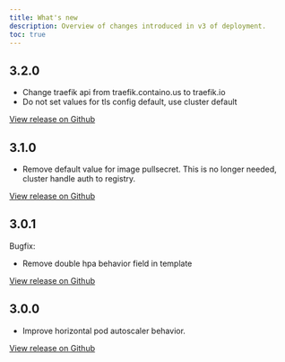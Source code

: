 ```yaml
---
title: What's new
description: Overview of changes introduced in v3 of deployment.
toc: true
---
```


## 3.2.0

* Change traefik api from traefik.containo.us to traefik.io
* Do not set values for tls config default, use cluster default

[View release on Github](https://github.com/Altinn/altinn-studio-charts/releases/tag/deployment-3.2.0)

## 3.1.0

* Remove default value for image pullsecret. This is no longer needed, cluster handle auth to registry.

[View release on Github](https://github.com/Altinn/altinn-studio-charts/releases/tag/deployment-3.1.0)

## 3.0.1
Bugfix:
* Remove double hpa behavior field in template

[View release on Github](https://github.com/Altinn/altinn-studio-charts/releases/tag/deployment-3.0.1)

## 3.0.0

* Improve horizontal pod autoscaler behavior.

[View release on Github](https://github.com/Altinn/altinn-studio-charts/releases/tag/deployment-3.0.0)
